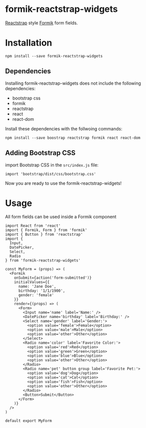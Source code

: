 # formik-reactstrap-widgets

[Reactstrap]() style [Formik]() form fields.

# Installation

```
npm install --save formik-reactstrap-widgets
```

## Dependencies

Installing formik-reactstrap-widgets does not include the following dependencies:

  - bootstrap css
  - formik
  - reactstrap
  - react
  - react-dom

Install these dependencies with the follwoing commands:

```
npm install --save boostrap reactstrap formik react react-dom
```

## Adding Bootstrap CSS

import Bootstrap CSS in the `src/index.js` file:

```
import 'bootstrap/dist/css/bootstrap.css'
```

Now you are ready to use the formik-reactstrap-widgets!

# Usage

All form fields can be used inside a Formik component

```
import React from 'react'
import { Formik, Form } from 'formik'
import { Button } from 'reactstrap'
import {
  Input,
  DatePicker,
  Select,
  Radio
} from 'formik-reactstrap-widgets'

const MyForm = (props) => ( 
  <Formik
    onSubmit={action('form-submitted')}
    initialValues={{
      name: 'Jane Doe',
      birthday: '1/1/1900',
      gender: 'female'
    }}
    render={(props) => ( 
      <Form>
        <Input name='name' label='Name:' />
        <DatePicker name='birthday' label='Birthday:' />
        <Select name='gender' label='Gender:'>
          <option value='female'>Female</option>
          <option value='male'>Male</option>
          <option value='other'>Other</option>
        </Select>
        <Radio name='color' label='Favorite Color:'>
          <option value='red'>Red</option>
          <option value='green'>Green</option>
          <option value='blue'>Blue</option>
          <option value='other'>Other</option>
        </Radio>
        <Radio name='pet' button group label='Favorite Pet:'>
          <option value='dog'>Dog</option>
          <option value='cat'>Cat</option>
          <option value='fish'>Fish</option>
          <option value='other'>Other</option>
        </Radio>
        <Button>Submit</Button>
      </Form>
    )}
  />
)

default export MyForm
```